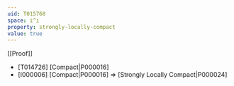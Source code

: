 ```yaml
---
uid: T015768
space: i^i
property: strongly-locally-compact
value: true
---
```

[[Proof]]

* [T014726] [Compact|P000016]
* [I000006] [Compact|P000016] => [Strongly Locally Compact|P000024]

